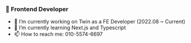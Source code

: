 ### 👋 Frontend Developer

<!--
**iafan1229/iafan1229** is a ✨ _special_ ✨ repository because its `README.md` (this file) appears on your GitHub profile.
-->

- 🔭 I’m currently working on Twin as a FE Developer (2022.08 ~ Current)
- 🌱 I’m currently learning Next.js and Typescript
- 📫 How to reach me: 010-5574-6697


